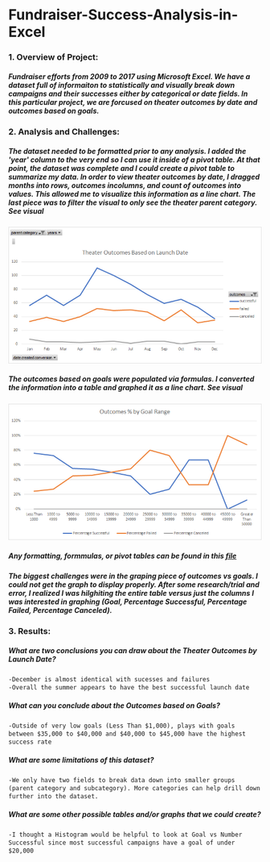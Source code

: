 # Fundraiser-Success-Analysis-in-Excel
### 1. Overview of Project:
##### Fundraiser efforts from 2009 to 2017 using Microsoft Excel. We have a dataset full of informaiton to statistically and visually break down campaigns and their successes either by categorical or date fields. In this particular project, we are forcused on theater outcomes by date and outcomes based on goals. 

### 2. Analysis and Challenges:
##### The dataset needed to be formatted prior to any analysis. I added the 'year' column to the very end so I can use it inside of a pivot table. At that point, the dataset was complete and I could create a pivot table to summarize my data. In order to view theater outcomes by date, I dragged months into rows, outcomes incolumns, and count of outcomes into values. This allowed me to visualize this information as a line chart. The last piece was to filter the visual to only see the theater parent category. See visual
![Theater_Outcomes_vs_Launch](https://github.com/maldonado91/Fundraiser-Success-Analysis-in-Excel/blob/main/Resources/Theater_Outcomes_vs_Launch.png)
##### The outcomes based on goals were populated via formulas. I converted the information into a table and graphed it as a line chart. See visual
![Outcomes_vs_Goals](https://github.com/maldonado91/Fundraiser-Success-Analysis-in-Excel/blob/main/Resources/Outcomes_by_Goals_Range.png)
##### Any formatting, formmulas, or pivot tables can be found in this [file](https://github.com/maldonado91/Fundraiser-Success-Analysis-in-Excel/blob/main/Kickstater_Challenge.xlsx)
##### The biggest challenges were in the graping piece of outcomes vs goals. I could not get the graph to display properly. After some research/trial and error, I realized I was hilghiting the entire table versus just the columns I was interested in graphing (Goal, Percentage Successful, Percentage Failed, Percentage Canceled).

### 3. Results:
##### What are two conclusions you can draw about the Theater Outcomes by Launch Date?
    -December is almost identical with sucesses and failures
    -Overall the summer appears to have the best successful launch date

##### What can you conclude about the Outcomes based on Goals?
    -Outside of very low goals (Less Than $1,000), plays with goals between $35,000 to $40,000 and $40,000 to $45,000 have the highest success rate

##### What are some limitations of this dataset?
    -We only have two fields to break data down into smaller groups (parent category and subcategory). More categories can help drill down further into the dataset.

##### What are some other possible tables and/or graphs that we could create?
    -I thought a Histogram would be helpful to look at Goal vs Number Successful since most successful campaigns have a goal of under $20,000